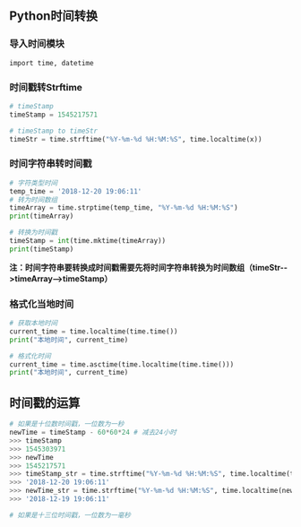 ## Python时间转换

### 导入时间模块

`import time, datetime`

### 时间戳转Strftime

```python
# timeStamp
timeStamp = 1545217571

# timeStamp to timeStr
timeStr = time.strftime("%Y-%m-%d %H:%M:%S", time.localtime(x))
```

### 时间字符串转时间戳

```python
# 字符类型时间
temp_time = '2018-12-20 19:06:11'
# 转为时间数组
timeArray = time.strptime(temp_time, "%Y-%m-%d %H:%M:%S")
print(timeArray)

# 转换为时间戳
timeStamp = int(time.mktime(timeArray))
print(timeStamp)
```

**注：时间字符串要转换成时间戳需要先将时间字符串转换为时间数组（timeStr-->timeArray-->timeStamp）**

### 格式化当地时间

```python
# 获取本地时间
current_time = time.localtime(time.time())
print("本地时间", current_time)

# 格式化时间
current_time = time.asctime(time.localtime(time.time()))
print("本地时间", current_time)
```

## 时间戳的运算

```python
# 如果是十位数时间戳，一位数为一秒
newTime = timeStamp - 60*60*24 # 减去24小时
>>> timeStamp
>>> 1545303971
>>> newTime
>>> 1545217571
>>> timeStamp_str = time.strftime("%Y-%m-%d %H:%M:%S", time.localtime(timeStamp))
>>> '2018-12-20 19:06:11'
>>> newTime_str = time.strftime("%Y-%m-%d %H:%M:%S", time.localtime(newTime))
>>> '2018-12-19 19:06:11'

# 如果是十三位时间戳，一位数为一毫秒
```

